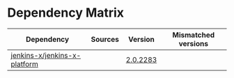 # Dependency Matrix

Dependency | Sources | Version | Mismatched versions
---------- | ------- | ------- | -------------------
[jenkins-x/jenkins-x-platform](https://github.com/jenkins-x/jenkins-x-platform) |  | [2.0.2283](https://github.com/jenkins-x/jenkins-x-platform/releases/tag/v2.0.2283) | 
